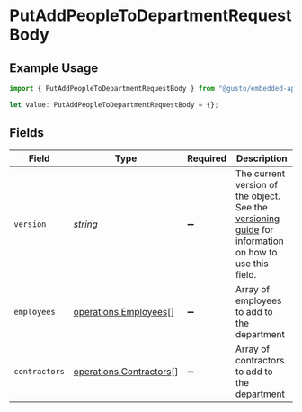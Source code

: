 # PutAddPeopleToDepartmentRequestBody

## Example Usage

```typescript
import { PutAddPeopleToDepartmentRequestBody } from "@gusto/embedded-api/models/operations";

let value: PutAddPeopleToDepartmentRequestBody = {};
```

## Fields

| Field                                                                                                                                                                         | Type                                                                                                                                                                          | Required                                                                                                                                                                      | Description                                                                                                                                                                   |
| ----------------------------------------------------------------------------------------------------------------------------------------------------------------------------- | ----------------------------------------------------------------------------------------------------------------------------------------------------------------------------- | ----------------------------------------------------------------------------------------------------------------------------------------------------------------------------- | ----------------------------------------------------------------------------------------------------------------------------------------------------------------------------- |
| `version`                                                                                                                                                                     | *string*                                                                                                                                                                      | :heavy_minus_sign:                                                                                                                                                            | The current version of the object. See the [versioning guide](https://docs.gusto.com/embedded-payroll/docs/versioning#object-layer) for information on how to use this field. |
| `employees`                                                                                                                                                                   | [operations.Employees](../../models/operations/employees.md)[]                                                                                                                | :heavy_minus_sign:                                                                                                                                                            | Array of employees to add to the department                                                                                                                                   |
| `contractors`                                                                                                                                                                 | [operations.Contractors](../../models/operations/contractors.md)[]                                                                                                            | :heavy_minus_sign:                                                                                                                                                            | Array of contractors to add to the department                                                                                                                                 |